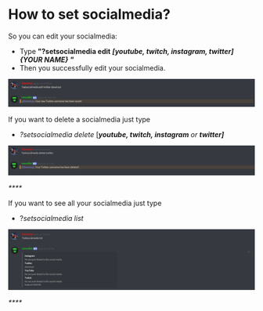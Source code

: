 # How to set socialmedia?



So you can edit your socialmedia:

* Type **"?setsocialmedia edit** _**\[youtube, twitch, instagram, twitter\] {YOUR NAME} "**_
* Then you successfully  edit your socialmedia.

![](../.gitbook/assets/screenshot_1.png)



If you want to delete a socialmedia just type

* _?setsocialmedia delete_ \[_**youtube, twitch, instagram** or **twitter\]**_

![](../.gitbook/assets/screenshot_2.png)

_\*\*\*\*_

If you want to see all your socialmedia just type

* ?_setsocialmedia list_

![](../.gitbook/assets/screenshot_3.png)

  
_****_





